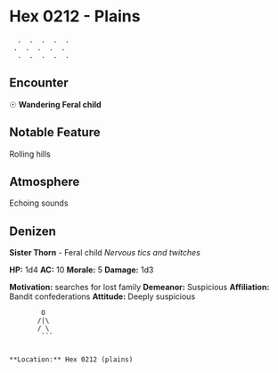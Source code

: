 # Hex 0212 - Plains
```
  .  .  .  .  .
 .  .  .  .  .
  .  .  .  .  .
```

## Encounter

☉ **Wandering Feral child**

## Notable Feature

Rolling hills

## Atmosphere

Echoing sounds

## Denizen

**Sister Thorn** - Feral child
*Nervous tics and twitches*

**HP:** 1d4 **AC:** 10 **Morale:** 5
**Damage:** 1d3

**Motivation:** searches for lost family
**Demeanor:** Suspicious
**Affiliation:** Bandit confederations
**Attitude:** Deeply suspicious

```
        O
       /|\
       / \
        ```


**Location:** Hex 0212 (plains)
